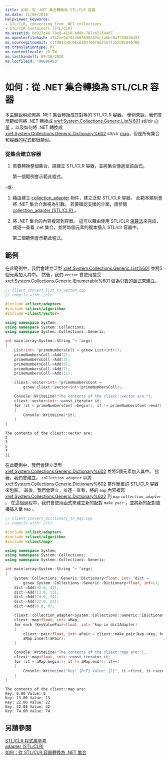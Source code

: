 ```yaml
---
title: 如何：從 .NET 集合轉換為 STL/CLR 容器
ms.date: 11/04/2016
helpviewer_keywords:
- STL/CLR, converting from .NET collections
- STL/CLR Containers [STL/CLR]
ms.assetid: bb927c48-78e8-4150-bd0b-787c651f4a87
ms.openlocfilehash: a7b2ee94f02e663690287ecfa6bc8a7230830a95
ms.sourcegitcommit: c1fd917a8c06c6504f66f66315ff352d0c046700
ms.translationtype: MT
ms.contentlocale: zh-TW
ms.lasthandoff: 09/16/2020
ms.locfileid: "90686453"
---
```

# <a name="how-to-convert-from-a-net-collection-to-a-stlclr-container"></a>如何：從 .NET 集合轉換為 STL/CLR 容器

本主題說明如何將 .NET 集合轉換成其對等的 STL/CLR 容器。 舉例來說，我們會示範如何將 .NET 轉換成 <xref:System.Collections.Generic.List%601> stl/clr [向量](../dotnet/vector-stl-clr.md) ，以及如何將 .NET 轉換成 <xref:System.Collections.Generic.Dictionary%602> stl/clr [map](../dotnet/map-stl-clr.md)，但是所有集合和容器的程式都很類似。

### <a name="to-create-a-container-from-a-collection"></a>從集合建立容器

1. 若要轉換整個集合，請建立 STL/CLR 容器，並將集合傳遞至該函式。

   第一個範例會示範此程式。

-或-

1. 藉由建立 [collection_adapter](../dotnet/collection-adapter-stl-clr.md) 物件，建立泛型 STL/CLR 容器。 此範本類別會將 .NET 集合介面視為引數。 若要確認支援的介面，請參閱 [collection_adapter (STL/CLR) ](../dotnet/collection-adapter-stl-clr.md)。

1. 將 .NET 集合的內容複寫到容器。 這可以藉由使用 STL/CLR [演算法](../dotnet/algorithm-stl-clr.md)來完成，或逐一查看 .net 集合，並將每個元素的複本插入 STL/clr 容器中。

   第二個範例會示範此程式。

## <a name="examples"></a>範例

在此範例中，我們會建立泛型 <xref:System.Collections.Generic.List%601> 並將5個元素加入其中。 然後，我們 `vector` 會使用接受 <xref:System.Collections.Generic.IEnumerable%601> 做為引數的函式來建立。

```cpp
// cliext_convert_list_to_vector.cpp
// compile with: /clr

#include <cliext/adapter>
#include <cliext/algorithm>
#include <cliext/vector>

using namespace System;
using namespace System::Collections;
using namespace System::Collections::Generic;

int main(array<System::String ^> ^args)
{
    List<int> ^primeNumbersColl = gcnew List<int>();
    primeNumbersColl->Add(2);
    primeNumbersColl->Add(3);
    primeNumbersColl->Add(5);
    primeNumbersColl->Add(7);
    primeNumbersColl->Add(11);

    cliext::vector<int> ^primeNumbersCont =
        gcnew cliext::vector<int>(primeNumbersColl);

    Console::WriteLine("The contents of the cliext::vector are:");
    cliext::vector<int>::const_iterator it;
    for (it = primeNumbersCont->begin(); it != primeNumbersCont->end(); it++)
    {
        Console::WriteLine(*it);
    }
}
```

```Output
The contents of the cliext::vector are:
2
3
5
7
11
```

在此範例中，我們會建立泛型 <xref:System.Collections.Generic.Dictionary%602> 並將5個元素加入其中。 接著，我們會建立， `collection_adapter` 以將 <xref:System.Collections.Generic.Dictionary%602> 當作簡單的 STL/CLR 容器來包裝。 最後，我們會建立，並逐一查看，將的 `map` 內容複寫 <xref:System.Collections.Generic.Dictionary%602> 到 `map` `collection_adapter` 。 在這個過程中，我們會使用函式來建立新的配對 `make_pair` ，並將新的配對直接插入至 `map` 。

```cpp
// cliext_convert_dictionary_to_map.cpp
// compile with: /clr

#include <cliext/adapter>
#include <cliext/algorithm>
#include <cliext/map>

using namespace System;
using namespace System::Collections;
using namespace System::Collections::Generic;

int main(array<System::String ^> ^args)
{
    System::Collections::Generic::Dictionary<float, int> ^dict =
        gcnew System::Collections::Generic::Dictionary<float, int>();
    dict->Add(42.0, 42);
    dict->Add(13.0, 13);
    dict->Add(74.0, 74);
    dict->Add(22.0, 22);
    dict->Add(0.0, 0);

    cliext::collection_adapter<System::Collections::Generic::IDictionary<float, int>> dictAdapter(dict);
    cliext::map<float, int> aMap;
    for each (KeyValuePair<float, int> ^kvp in dictAdapter)
    {
        cliext::pair<float, int> aPair = cliext::make_pair(kvp->Key, kvp->Value);
        aMap.insert(aPair);
    }

    Console::WriteLine("The contents of the cliext::map are:");
    cliext::map<float, int>::const_iterator it;
    for (it = aMap.begin(); it != aMap.end(); it++)
    {
        Console::WriteLine("Key: {0:F} Value: {1}", it->first, it->second);
    }
}
```

```Output
The contents of the cliext::map are:
Key: 0.00 Value: 0
Key: 13.00 Value: 13
Key: 22.00 Value: 22
Key: 42.00 Value: 42
Key: 74.00 Value: 74
```

## <a name="see-also"></a>另請參閱

[STL/CLR 程式庫參考](../dotnet/stl-clr-library-reference.md)<br/>
[adapter (STL/CLR)](../dotnet/adapter-stl-clr.md)<br/>
[如何：從 STL/CLR 容器轉換為 .NET 集合](../dotnet/how-to-convert-from-a-stl-clr-container-to-a-dotnet-collection.md)
